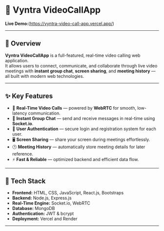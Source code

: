 # 🎥 Vyntra VideoCallApp

**Live Demo:**(https://vyntra-video-call-app.vercel.app/)

---

## 🚀 Overview  
**Vyntra VideoCallApp** is a full-featured, real-time video calling web application.  
It allows users to connect, communicate, and collaborate through live video meetings with **instant group chat**, **screen sharing**, and **meeting history** — all built with modern web technologies.

---

## ✨ Key Features  
- 🔗 **Real-Time Video Calls** — powered by **WebRTC** for smooth, low-latency communication.  
- 💬 **Instant Group Chat** — send and receive messages in real-time using **Socket.io**.  
- 👤 **User Authentication** — secure login and registration system for each user.  
- 🖥️ **Screen Sharing** — share your screen during meetings effortlessly.  
- 🕒 **Meeting History** — automatically store meeting details for later reference.   
- ⚡ **Fast & Reliable** — optimized backend and efficient data flow.

---

## 🧰 Tech Stack  
- **Frontend:** HTML, CSS, JavaScript, React.js, Bootstraps 
- **Backend:** Node.js, Express.js  
- **Real-Time Engine:** Socket.io, WebRTC  
- **Database:** MongoDB  
- **Authentication:** JWT & bcrypt  
- **Deployment:** Vercel and Render

---


